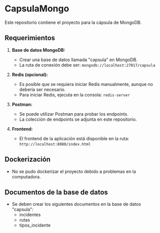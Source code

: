 # CapsulaMongo

Este repositorio contiene el proyecto para la cápsula de MongoDB.

## Requerimientos

1. **Base de datos MongoDB:**
   - Crear una base de datos llamada "capsula" en MongoDB.
   - La ruta de conexión debe ser: `mongodb://localhost:27017/capsula`

2. **Redis (opcional):**
   - Es posible que se requiera iniciar Redis manualmente, aunque no debería ser necesario.
   - Para iniciar Redis, ejecuta en la consola: `redis-server`

3. **Postman:**
   - Se puede utilizar Postman para probar los endpoints.
   - La colección de endpoints se adjunta en este repositorio.

4. **Frontend:**
   - El frontend de la aplicación está disponible en la ruta: `http://localhost:8080/index.html`

## Dockerización

- No se pudo dockerizar el proyecto debido a problemas en la computadora.

## Documentos de la base de datos

- Se deben crear los siguientes documentos en la base de datos "capsula":
  - incidentes
  - rutas
  - tipos_incidente